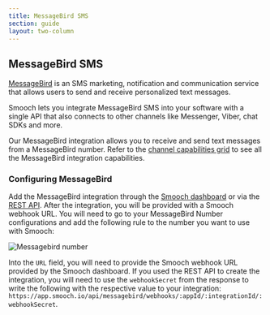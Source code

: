 ```yaml
---
title: MessageBird SMS
section: guide
layout: two-column
---
```


## MessageBird SMS

[MessageBird](https://www.messagebird.com/en-us/sms-gateway) is an SMS marketing, notification and communication service that allows users to send and receive personalized text messages.

Smooch lets you integrate MessageBird SMS into your software with a single API that also connects to other channels like Messenger, Viber, chat SDKs and more.

Our MessageBird integration allows you to receive and send text messages from a MessageBird number. Refer to the [channel capabilities grid](/guide/channel-capabilities/) to see all the MessageBird integration capabilities.

### Configuring MessageBird

Add the MessageBird integration through the [Smooch dashboard](https://app.smooch.io/integrations/messagebird) or via the [REST API](https://docs.smooch.io/rest/#messagebird). After the integration, you will be provided with a Smooch webhook URL. You will need to go to your MessageBird Number configurations and add the following rule to the number you want to use with Smooch:

![Messagebird number](/images/messagebird_webhook.png)

Into the `URL` field, you will need to provide the Smooch webhook URL provided by the Smooch dashboard. If you used the REST API to create the integration, you will need to use the `webhookSecret` from the response to write the following with the respective value to your integration: `https://app.smooch.io/api/messagebird/webhooks/:appId/:integrationId/:webhookSecret`.
